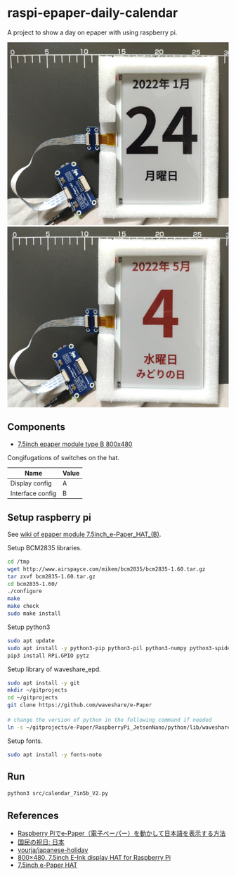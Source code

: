 # raspi-epaper-daily-calendar

A project to show a day on epaper with using raspberry pi.

![preview weekday](./docs/preview_v1_weekday.jpg)
![preview holiday](./docs/preview_v1_holiday.jpg)

## Components

- [7.5inch epaper module type B 800x480](https://www.waveshare.com/7.5inch-e-paper-hat-b.htm)

Congifugations of switches on the hat.

Name | Value
---- | -----
Display config | A
Interface config | B

## Setup raspberry pi

See [wiki of epaper module 7.5inch_e-Paper_HAT_(B)](https://www.waveshare.com/wiki/7.5inch_e-Paper_HAT_(B)).

Setup BCM2835 libraries.
```sh
cd /tmp
wget http://www.airspayce.com/mikem/bcm2835/bcm2835-1.60.tar.gz
tar zxvf bcm2835-1.60.tar.gz
cd bcm2835-1.60/
./configure
make
make check
sudo make install
```

Setup python3
```sh
sudo apt update
sudo apt install -y python3-pip python3-pil python3-numpy python3-spidev
pip3 install RPi.GPIO pytz
```

Setup library of waveshare_epd.
```sh
sudo apt install -y git
mkdir ~/gitprojects
cd ~/gitprojects
git clone https://github.com/waveshare/e-Paper

# change the version of python in the following command if needed
ln -s ~/gitprojects/e-Paper/RaspberryPi_JetsonNano/python/lib/waveshare_epd/ ~/.local/lib/python3.9/site-packages/
```

Setup fonts.
```sh
sudo apt install -y fonts-noto
```

## Run
```sh
python3 src/calendar_7in5b_V2.py
```

## References

- [Raspberry Piでe-Paper（電子ペーパー）を動かして日本語を表示する方法](https://asukiaaa.blogspot.com/2018/04/raspberry-pie-paper.html)
- [国民の祝日: 日本](https://national-holidays.jp/about.html)
- [vourja/japanese-holiday](https://bitbucket.org/vourja/japanese-holiday/src/master/)
- [800×480, 7.5inch E-Ink display HAT for Raspberry Pi](https://www.waveshare.com/product/7.5inch-e-paper-hat.htm)
- [7.5inch e-Paper HAT](https://www.waveshare.com/wiki/7.5inch_e-Paper_HAT)
